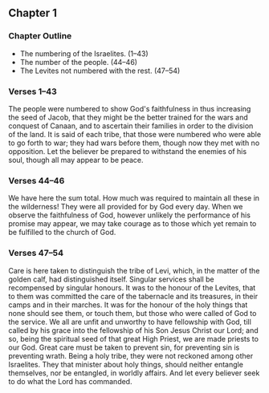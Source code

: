 ## Chapter 1

### Chapter Outline

- The numbering of the Israelites. (1–43)
- The number of the people. (44–46)
- The Levites not numbered with the rest. (47–54)

### Verses 1–43

The people were numbered to show God's faithfulness in thus increasing the seed of Jacob, that they might be the better trained for the wars and conquest of Canaan, and to ascertain their families in order to the division of the land. It is said of each tribe, that those were numbered who were able to go forth to war; they had wars before them, though now they met with no opposition. Let the believer be prepared to withstand the enemies of his soul, though all may appear to be peace.

### Verses 44–46

We have here the sum total. How much was required to maintain all these in the wilderness! They were all provided for by God every day. When we observe the faithfulness of God, however unlikely the performance of his promise may appear, we may take courage as to those which yet remain to be fulfilled to the church of God.

### Verses 47–54

Care is here taken to distinguish the tribe of Levi, which, in the matter of the golden calf, had distinguished itself. Singular services shall be recompensed by singular honours. It was to the honour of the Levites, that to them was committed the care of the tabernacle and its treasures, in their camps and in their marches. It was for the honour of the holy things that none should see them, or touch them, but those who were called of God to the service. We all are unfit and unworthy to have fellowship with God, till called by his grace into the fellowship of his Son Jesus Christ our Lord; and so, being the spiritual seed of that great High Priest, we are made priests to our God. Great care must be taken to prevent sin, for preventing sin is preventing wrath. Being a holy tribe, they were not reckoned among other Israelites. They that minister about holy things, should neither entangle themselves, nor be entangled, in worldly affairs. And let every believer seek to do what the Lord has commanded.

